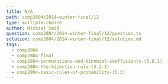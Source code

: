 ```yaml
---
title: N/A
path: comp2804/2014-winter-final/12
type: multiple-choice
author: Michiel Smid
question: comp2804/2014-winter-final/12/question.ts
solution: comp2804/2014-winter-final/12/solution.md
tags:
  - comp2804
  - comp2804-final
  - comp2804-permutations-and-binomial-coefficients-(3.6.1)
  - comp2804-the-bijection-rule-(3.2.1)
  - comp2804-basic-rules-of-probability-(5.3)
---
```

